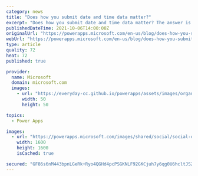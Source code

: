 ```yaml
---
category: news
title: "Does how you submit date and time data matter?"
excerpt: "Does how you submit date and time data matter? The answer is &#8220;Yes&#8221; if you are using Canvas apps, User Local data and direct oData API calls."
publishedDateTime: 2021-10-06T14:00:00Z
originalUrl: "https://powerapps.microsoft.com/en-us/blog/does-how-you-submit-date-and-time-data-matter/"
webUrl: "https://powerapps.microsoft.com/en-us/blog/does-how-you-submit-date-and-time-data-matter/"
type: article
quality: 72
heat: 72
published: true

provider:
  name: Microsoft
  domain: microsoft.com
  images:
    - url: "https://everyday-cc.github.io/powerapps/assets/images/organizations/microsoft.com-50x50.jpg"
      width: 50
      height: 50

topics:
  - Power Apps

images:
  - url: "https://powerapps.microsoft.com/images/shared/social/social-default-image.png"
    width: 1600
    height: 1600
    isCached: true

secured: "GF86s6nM443bpnLGeRk+Ryo4QGHd4pcPSGKNLF92GKCjuh7y6qg0U6hcltJSZAB9pPm4MpbmgPc4JwOUe4Byw1WUlj8f8LqVvvOI55OZrcbOECYi1x59d3y8u3qcyrs5DxrSyckCzW0lTUwuSjBf6YJGjFvh+ZicA7igEaCMK3lSu3DJMIKAA1gqVB1skbujv27ZSwl6DzBjrpHgP69juzoaGCm3oEStOFg6j0m+sTd7cCN6Y057b4J+oq3Xj+lce1k8xJCqN9k4jAw3VdxC2++xYrHhV9BsOMhvhsdHvXGPMoL71mGy0OZN2FAhZO+V6QdfLk6pTR84zLZUXS57QIbynpnet6GZlWfEEnPB0yw=;8dEqnA+dNG0P0YrRebFPRg=="
---
```


